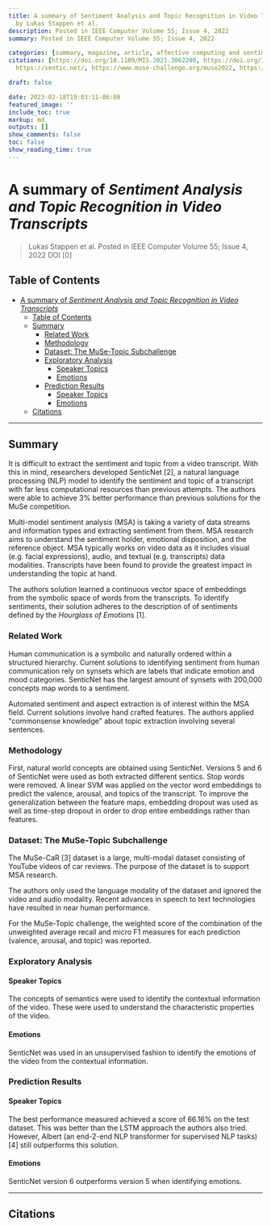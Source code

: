 ```yaml
---
title: A summary of Sentiment Analysis and Topic Recognition in Video Transcripts
  by Lukas Stappen et al.
description: Posted in IEEE Computer Volume 55; Issue 4, 2022
summary: Posted in IEEE Computer Volume 55; Issue 4, 2022

categories: [summary, magazine, article, affective computing and sentiment analysis]
citations: [https://doi.org/10.1109/MIS.2021.3062200, https://doi.org/10.1109/MIS.2020.2992799,
  https://sentic.net/, https://www.muse-challenge.org/muse2022, https://doi.org/10.48550/arXiv.1909.11942]

draft: false

date: 2023-02-18T19:03:11-06:00
featured_image: ''
include_toc: true
markup: md
outputs: []
show_comments: false
toc: false
show_reading_time: true
---
```


# A summary of *Sentiment Analysis and Topic Recognition in Video Transcripts*

> Lukas Stappen et al. Posted in IEEE Computer Volume 55; Issue 4, 2022 DOI
> \[0\]

## Table of Contents

- [A summary of *Sentiment Analysis and Topic Recognition in Video Transcripts*](#a-summary-of-sentiment-analysis-and-topic-recognition-in-video-transcripts)
  - [Table of Contents](#table-of-contents)
  - [Summary](#summary)
    - [Related Work](#related-work)
    - [Methodology](#methodology)
    - [Dataset: The MuSe-Topic Subchallenge](#dataset-the-muse-topic-subchallenge)
    - [Exploratory Analysis](#exploratory-analysis)
      - [Speaker Topics](#speaker-topics)
      - [Emotions](#emotions)
    - [Prediction Results](#prediction-results)
      - [Speaker Topics](#speaker-topics-1)
      - [Emotions](#emotions-1)
  - [Citations](#citations)

______________________________________________________________________

## Summary

It is difficult to extract the sentiment and topic from a video transcript. With
this in mind, researchers developed SenticNet \[2\], a natural language
processing (NLP) model to identify the sentiment and topic of a transcript with
far less computational resources than previous attempts. The authors were able
to achieve 3% better performance than previous solutions for the MuSe
competition.

Multi-model sentiment analysis (MSA) is taking a variety of data streams and
information types and extracting sentiment from them. MSA research aims to
understand the sentiment holder, emotional disposition, and the reference
object. MSA typically works on video data as it includes visual (e.g. facial
expressions), audio, and textual (e.g. transcripts) data modalities. Transcripts
have been found to provide the greatest impact in understanding the topic at
hand.

The authors solution learned a continuous vector space of embeddings from the
symbolic space of words from the transcripts. To identify sentiments, their
solution adheres to the description of of sentiments defined by the *Hourglass
of Emotions* \[1\].

### Related Work

Human communication is a symbolic and naturally ordered within a structured
hierarchy. Current solutions to identifying sentiment from human communication
rely on synsets which are labels that indicate emotion and mood categories.
SenticNet has the largest amount of synsets with 200,000 concepts map words to a
sentiment.

Automated sentiment and aspect extraction is of interest within the MSA field.
Current solutions involve hand crafted features. The authors applied
"commonsense knowledge" about topic extraction involving several sentences.

### Methodology

First, natural world concepts are obtained using SenticNet. Versions 5 and 6 of
SenticNet were used as both extracted different sentics. Stop words were
removed. A linear SVM was applied on the vector word embeddings to predict the
valence, arousal, and topics of the transcript. To improve the generalization
between the feature maps, embedding dropout was used as well as time-step
dropout in order to drop entire embeddings rather than features.

### Dataset: The MuSe-Topic Subchallenge

The MuSe-CaR \[3\] dataset is a large, multi-modal dataset consisting of YouTube
videos of car reviews. The purpose of the dataset is to support MSA research.

The authors only used the language modality of the dataset and ignored the video
and audio modality. Recent advances in speech to text technologies have resulted
in near human performance.

For the MuSe-Topic challenge, the weighted score of the combination of the
unweighted average recall and micro F1 measures for each prediction (valence,
arousal, and topic) was reported.

### Exploratory Analysis

#### Speaker Topics

The concepts of semantics were used to identify the contextual information of
the video. These were used to understand the characteristic properties of the
video.

#### Emotions

SenticNet was used in an unsupervised fashion to identify the emotions of the
video from the contextual information.

### Prediction Results

#### Speaker Topics

The best performance measured achieved a score of 66.16% on the test dataset.
This was better than the LSTM approach the authors also tried. However, Albert
(an end-2-end NLP transformer for supervised NLP tasks) \[4\] still outperforms
this solution.

#### Emotions

SenticNet version 6 outperforms version 5 when identifying emotions.

______________________________________________________________________

## Citations
